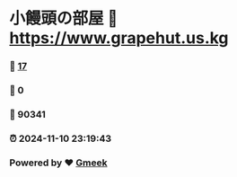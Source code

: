 # 小饅頭の部屋 :link: https://www.grapehut.us.kg 
### :page_facing_up: [17](https://www.grapehut.us.kg/tag.html) 
### :speech_balloon: 0 
### :hibiscus: 90341 
### :alarm_clock: 2024-11-10 23:19:43 
### Powered by :heart: [Gmeek](https://github.com/Meekdai/Gmeek)
